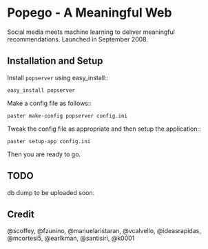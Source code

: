 # Popego - A Meaningful Web
Social media meets machine learning to deliver meaningful recommendations. Launched in September 2008. 

## Installation and Setup

Install ``popserver`` using easy_install::

    easy_install popserver

Make a config file as follows::

    paster make-config popserver config.ini

Tweak the config file as appropriate and then setup the application::

    paster setup-app config.ini

Then you are ready to go.

## TODO

db dump to be uploaded soon. 

## Credit

@scoffey, @fzunino, @manuelaristaran, @vcalvello, @ideasrapidas, @mcortesi5, @earlkman, @santisiri, @k0001
